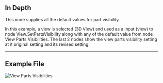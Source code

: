 ## In Depth
This node supplies all the default values for part visibility.

In this example, a view is selected (3D View) and used as a input (view) to node View.SetPartsVisibility along with any of the default value from node View Parts Visibilities. The last 2 nodes show the view parts visibility setting at it original setting and its revised setting.
___
## Example File

![View Parts Visibilities](./DSRevitNodesUI.ViewPartsVisibilitys_img.jpg)